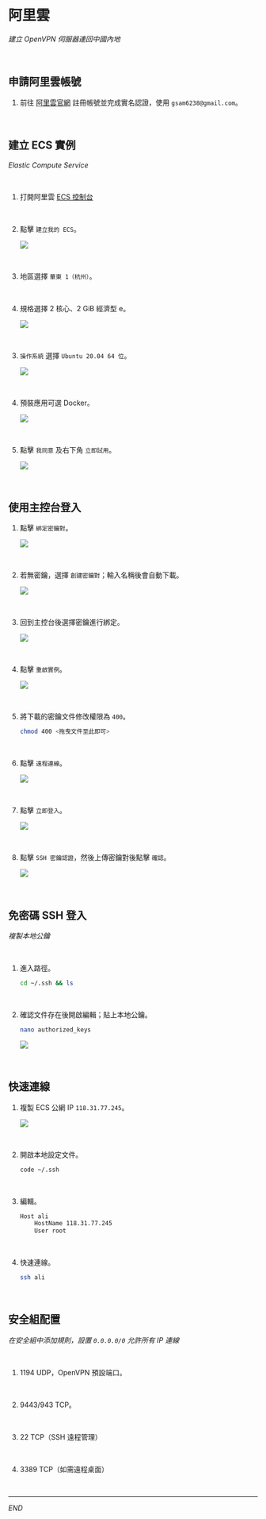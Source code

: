# 阿里雲

_建立 OpenVPN 伺服器連回中國內地_

<br>

## 申請阿里雲帳號

1. 前往 [阿里雲官網](https://www.aliyun.com) 註冊帳號並完成實名認證，使用 `gsam6238@gmail.com`。

<br>

## 建立 ECS 實例

_Elastic Compute Service_

<br>

1. 打開阿里雲 [ECS 控制台](https://ecs.console.aliyun.com)

<br>

2. 點擊 `建立我的 ECS`。

    ![](images/img_01.png)

<br>

3. 地區選擇 `華東 1（杭州）`。

<br>

4. 規格選擇 2 核心、2 GiB 經濟型 e。

    ![](images/img_02.png)

<br>

3. `操作系統` 選擇 `Ubuntu 20.04 64 位`。

    ![](images/img_03.png)

<br>

4. 預裝應用可選 Docker。

    ![](images/img_11.png)

<br>

5. 點擊 `我同意` 及右下角 `立即試用`。

    ![](images/img_04.png)

<br>

## 使用主控台登入

1. 點擊 `綁定密鑰對`。

    ![](images/img_12.png)

<br>

2. 若無密鑰，選擇 `創建密鑰對`；輸入名稱後會自動下載。

    ![](images/img_13.png)

<br>

3. 回到主控台後選擇密鑰進行綁定。

    ![](images/img_06.png)

<br>

4. 點擊 `重啟實例`。

    ![](images/img_14.png)

<br>

5. 將下載的密鑰文件修改權限為 `400`。

    ```bash
    chmod 400 <拖曳文件至此即可>
    ```

<br>

6. 點擊 `遠程連線`。

    ![](images/img_15.png)

<br>

7. 點擊 `立即登入`。

    ![](images/img_16.png)

<br>

8. 點擊 `SSH 密鑰認證`，然後上傳密鑰對後點擊 `確認`。

    ![](images/img_17.png)

<br>

## 免密碼 SSH 登入

_複製本地公鑰_

<br>

1. 進入路徑。

    ```bash
    cd ~/.ssh && ls
    ```

<br>

2. 確認文件存在後開啟編輯；貼上本地公鑰。

    ```bash
    nano authorized_keys
    ```

    ![](images/img_18.png)

<br>

## 快速連線

1. 複製 ECS 公網 IP `118.31.77.245`。

    ![](images/img_05.png)

<br>

2. 開啟本地設定文件。

    ```bash
    code ~/.ssh
    ```

<br>

3. 編輯。

    ```bash
    Host ali
        HostName 118.31.77.245
        User root
    ```

<br>

4. 快速連線。

    ```bash
    ssh ali
    ```

<br>

## 安全組配置

_在安全組中添加規則，設置 `0.0.0.0/0` 允許所有 IP 連線_

<br>

1. 1194 UDP，OpenVPN 預設端口。

<br>

2. 9443/943 TCP。

<br>

3. 22 TCP（SSH 遠程管理）

<br>

4. 3389 TCP（如需遠程桌面）

<br>

___

_END_